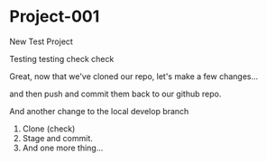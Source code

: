 # Project-001
New Test Project

Testing testing check check

Great,
now that we've cloned our repo,
let's make a few changes...

and then push and commit them back to our github repo.

And another change to the local develop branch

1. Clone (check)
2. Stage and commit.
3. And one more thing...
